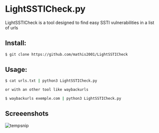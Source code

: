 # LightSSTICheck.py

LightSSTICheck is a tool designed to find easy SSTI vulnerabilities in a list of urls

## Install:
```bash
$ git clone https://github.com/mathis2001/LightSSTICheck
```

## Usage:
```bash
$ cat urls.txt | python3 LightSSTICheck.py

or with an other tool like waybackurls

$ waybackurls exemple.com | python3 LightSSTICheck.py 
```
## Screeenshots

![tempsnip](https://user-images.githubusercontent.com/40497633/186134737-a64c8398-cfdc-4cf2-9246-a26e230c0ac1.png)

